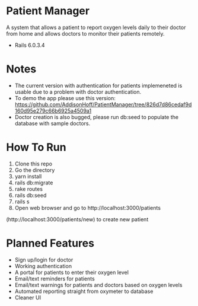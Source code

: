 # Patient Manager

A system that allows a patient to report oxygen levels daily to their doctor from home and allows doctors to monitor their patients remotely.

* Rails 6.0.3.4

# Notes
* The current version with authentication for patients implemeneted is usable due to a problem with doctor authentication.
* To demo the app please use this version: https://github.com/AddisonHoff/PatientManager/tree/826d7d86cedaf9d160d95e279c66b6925a4509a1
* Doctor creation is also bugged, please run db:seed to populate the database with sample doctors. 

# How To Run

1. Clone this repo
2. Go the directory
3. yarn install
4. rails db:migrate
5. rake routes
6. rails db:seed
7. rails s
8. Open web browser and go to http://localhost:3000/patients 

(http://localhost:3000/patients/new) to create new patient


# Planned Features
* Sign up/login for doctor
* Working authentication
* A portal for patients to enter their oxygen level
* Email/text reminders for patients
* Email/text warnings for patients and doctors based on oxygen levels
* Automated reporting straight from oxymeter to database
* Cleaner UI

